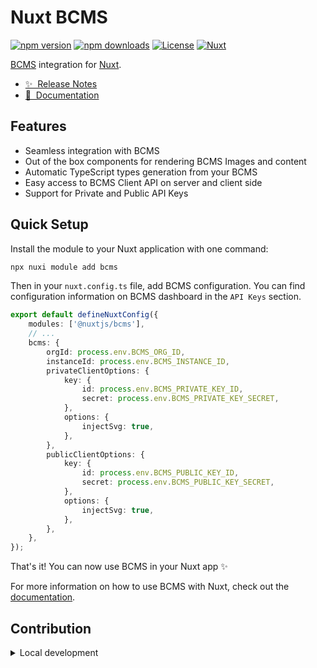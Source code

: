 # Nuxt BCMS

[![npm version][npm-version-src]][npm-version-href]
[![npm downloads][npm-downloads-src]][npm-downloads-href]
[![License][license-src]][license-href]
[![Nuxt][nuxt-src]][nuxt-href]

[BCMS](https://thebcms.com) integration for [Nuxt](https://nuxt.com).

- [✨ &nbsp;Release Notes](CHANGELOG.md)
- [📖 &nbsp;Documentation](https://thebcms.com/docs/integrations/nuxt-js)

## Features

- Seamless integration with BCMS
- Out of the box components for rendering BCMS Images and content
- Automatic TypeScript types generation from your BCMS
- Easy access to BCMS Client API on server and client side
- Support for Private and Public API Keys

## Quick Setup

Install the module to your Nuxt application with one command:

```bash
npx nuxi module add bcms
```

Then in your `nuxt.config.ts` file, add BCMS configuration. You can find
configuration information on BCMS dashboard in the `API Keys` section.

```ts
export default defineNuxtConfig({
    modules: ['@nuxtjs/bcms'],
    // ...
    bcms: {
        orgId: process.env.BCMS_ORG_ID,
        instanceId: process.env.BCMS_INSTANCE_ID,
        privateClientOptions: {
            key: {
                id: process.env.BCMS_PRIVATE_KEY_ID,
                secret: process.env.BCMS_PRIVATE_KEY_SECRET,
            },
            options: {
                injectSvg: true,
            },
        },
        publicClientOptions: {
            key: {
                id: process.env.BCMS_PUBLIC_KEY_ID,
                secret: process.env.BCMS_PUBLIC_KEY_SECRET,
            },
            options: {
                injectSvg: true,
            },
        },
    },
});
```

That's it! You can now use BCMS in your Nuxt app ✨

For more information on how to use BCMS with Nuxt, check out the
[documentation](https://thebcms.com/docs/integrations/nuxt-js).

## Contribution

<details>
  <summary>Local development</summary>
  
```bash
# Install dependencies
npm install

# Generate type stubs

npm run dev:prepare

# Develop with the playground

npm run dev

# Build the playground

npm run dev:build

# Run ESLint

npm run lint

# Run Vitest

npm run test
npm run test:watch

# Release new version

npm run release

```

</details>

<!-- Badges -->

[npm-version-src]: https://img.shields.io/npm/v/@nuxtjs/bcms/latest.svg?style=flat&colorA=020420&colorB=00DC82
[npm-version-href]: https://npmjs.com/package/@nuxtjs/bcms
[npm-downloads-src]: https://img.shields.io/npm/dm/@nuxtjs/bcms.svg?style=flat&colorA=020420&colorB=00DC82
[npm-downloads-href]: https://npm.chart.dev/@nuxtjs/bcms
[license-src]: https://img.shields.io/npm/l/@nuxtjs/bcms.svg?style=flat&colorA=020420&colorB=00DC82
[license-href]: https://npmjs.com/package/@nuxtjs/bcms
[nuxt-src]: https://img.shields.io/badge/Nuxt-020420?logo=nuxt.js
[nuxt-href]: https://nuxt.com
```
